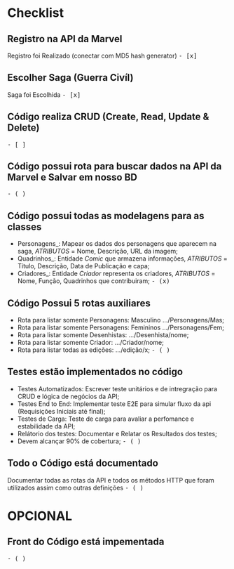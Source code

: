 # Checklist

## Registro na API da Marvel
Registro foi Realizado (conectar com MD5 hash generator)
<kbd>- [x] </kbd>

## Escolher Saga (Guerra Civíl)
Saga foi Escolhida
<kbd>- [x] </kbd>

## Código realiza CRUD (Create, Read, Update & Delete)
<kbd>- [ ] </kbd>

## Código possui rota para buscar dados na API da Marvel e Salvar em nosso BD
<kbd> - ( ) </kbd>

## Código possui todas as modelagens para as classes
- Personagens_: Mapear os dados dos personagens que aparecem na saga, *ATRIBUTOS* = Nome, Descrição, URL da imagem;
- Quadrinhos_: Entidade *Comic* que armazena informações, *ATRIBUTOS* = Título, Descrição, Data de Publicação e capa;
- Criadores_: Entidade *Criador* representa os criadores, *ATRIBUTOS* = Nome, Função, Quadrinhos que contribuiram;
<kbd> - (x) </kbd> 

## Código Possui 5 rotas auxiliares
- Rota para listar somente Personagens: Masculino .../Personagens/Mas;
- Rota para listar somente Personagens: Femininos .../Personagens/Fem;
- Rota para listar somente Desenhistas: .../Desenhista/nome;
- Rota para listar somente Criador: .../Criador/nome;
- Rota para listar todas as edições: .../edição/x;
<kbd> - ( ) </kbd>

## Testes estão implementados no código
- Testes Automatizados: Escrever teste unitários e de intregração para CRUD e lógica de negócios da API;
- Testes End to End: Implementar teste E2E para simular fluxo da api (Requisições Iniciais até final);
- Testes de Carga: Teste de carga para avaliar a perfomance e estabilidade da API;
- Relátorio dos testes: Documentar e Relatar os Resultados dos testes;
- Devem alcançar 90% de cobertura;
<kbd> - ( ) </kbd>

## Todo o Código está documentado
Documentar todas as rotas da API e todos os métodos HTTP que foram utilizados assim como outras definições
<kbd> - ( ) </kbd>

# OPCIONAL

## Front do Código está impementada
<kbd> - ( ) </kbd>
